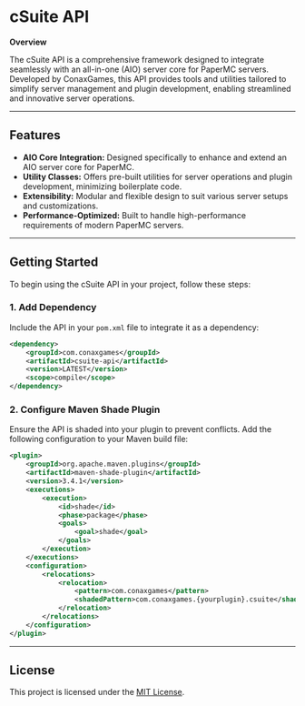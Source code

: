 # cSuite API

**Overview**

The cSuite API is a comprehensive framework designed to integrate seamlessly with an all-in-one (AIO) server core for PaperMC servers. Developed by ConaxGames, this API provides tools and utilities tailored to simplify server management and plugin development, enabling streamlined and innovative server operations.

---

## Features

- **AIO Core Integration:** Designed specifically to enhance and extend an AIO server core for PaperMC.
- **Utility Classes:** Offers pre-built utilities for server operations and plugin development, minimizing boilerplate code.
- **Extensibility:** Modular and flexible design to suit various server setups and customizations.
- **Performance-Optimized:** Built to handle high-performance requirements of modern PaperMC servers.

---

## Getting Started

To begin using the cSuite API in your project, follow these steps:

### 1. Add Dependency
Include the API in your `pom.xml` file to integrate it as a dependency:

```xml
<dependency>
    <groupId>com.conaxgames</groupId>
    <artifactId>csuite-api</artifactId>
    <version>LATEST</version>
    <scope>compile</scope>
</dependency>
```

### 2. Configure Maven Shade Plugin
Ensure the API is shaded into your plugin to prevent conflicts. Add the following configuration to your Maven build file:

```xml
<plugin>
    <groupId>org.apache.maven.plugins</groupId>
    <artifactId>maven-shade-plugin</artifactId>
    <version>3.4.1</version>
    <executions>
        <execution>
            <id>shade</id>
            <phase>package</phase>
            <goals>
                <goal>shade</goal>
            </goals>
        </execution>
    </executions>
    <configuration>
        <relocations>
            <relocation>
                <pattern>com.conaxgames</pattern>
                <shadedPattern>com.conaxgames.{yourplugin}.csuite</shadedPattern>
            </relocation>
        </relocations>
    </configuration>
</plugin>
```

---

## License

This project is licensed under the [MIT License](LICENSE).
